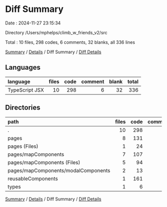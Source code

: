 # Diff Summary

Date : 2024-11-27 23:15:34

Directory /Users/mphelps/climb_w_friends_v2/src

Total : 10 files,  298 codes, 6 comments, 32 blanks, all 336 lines

[Summary](results.md) / [Details](details.md) / Diff Summary / [Diff Details](diff-details.md)

## Languages
| language | files | code | comment | blank | total |
| :--- | ---: | ---: | ---: | ---: | ---: |
| TypeScript JSX | 10 | 298 | 6 | 32 | 336 |

## Directories
| path | files | code | comment | blank | total |
| :--- | ---: | ---: | ---: | ---: | ---: |
| . | 10 | 298 | 6 | 32 | 336 |
| pages | 8 | 131 | 6 | 24 | 161 |
| pages (Files) | 1 | 24 | 0 | 6 | 30 |
| pages/mapComponents | 7 | 107 | 6 | 18 | 131 |
| pages/mapComponents (Files) | 5 | 94 | 6 | 18 | 118 |
| pages/mapComponents/modalComponents | 2 | 13 | 0 | 0 | 13 |
| reusableComponents | 1 | 161 | 0 | 7 | 168 |
| types | 1 | 6 | 0 | 1 | 7 |

[Summary](results.md) / [Details](details.md) / Diff Summary / [Diff Details](diff-details.md)